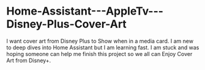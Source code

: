 # Home-Assistant---AppleTv---Disney-Plus-Cover-Art
I want cover art from Disney Plus to Show when in a media card.  I am new to deep dives into Home Assistant but I am learning fast.   I am stuck and was hoping someone can help me finish this project so we all can Enjoy Cover Art from Disney+.
